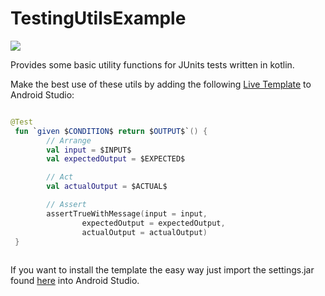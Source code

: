 # TestingUtilsExample
[![](https://jitpack.io/v/EricDw/TestingUtilsExample.svg)](https://jitpack.io/#EricDw/TestingUtilsExample)

Provides some basic utility functions for JUnits tests written in kotlin.

Make the best use of these utils by adding the following [Live Template](https://www.jetbrains.com/help/idea/2016.2/live-templates.html) to Android Studio:

```Kotlin

@Test
 fun `given $CONDITION$ return $OUTPUT$`() {
        // Arrange
        val input = $INPUT$
        val expectedOutput = $EXPECTED$

        // Act
        val actualOutput = $ACTUAL$

        // Assert
        assertTrueWithMessage(input = input,
                expectedOutput = expectedOutput,
                actualOutput = actualOutput)
 }
 
 ```
 
If you want to install the template the easy way just import the settings.jar found [here](https://github.com/EricDw/LiveTemplates)
into Android Studio.
